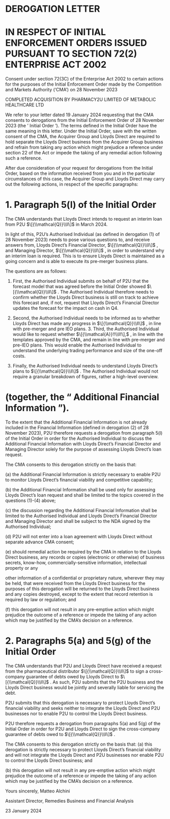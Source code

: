 # DEROGATION LETTER

# IN RESPECT OF INITIAL ENFORCEMENT ORDERS ISSUED PURSUANT TO SECTION 72(2) ENTERPRISE ACT 2002

Consent under section 72(3C) of the Enterprise Act 2002 to certain actions for the purposes of the Initial Enforcement Order made by the Competition and Markets Authority (‘CMA’) on 28 November 2023

COMPLETED ACQUISITION BY PHARMACY2U LIMITED OF METABOLIC HEALTHCARE LTD

We refer to your letter dated 19 January 2024 requesting that the CMA consents to derogations from the Initial Enforcement Order of 28 November 2023 (the ‘ Initial Order ’). The terms defined in the Initial Order have the same meaning in this letter. Under the Initial Order, save with the written consent of the CMA, the Acquirer Group and Lloyds Direct are required to hold separate the Lloyds Direct business from the Acquirer Group business and refrain from taking any action which might prejudice a reference under section 22 of the Act or impede the taking of any remedial action following such a reference.

After due consideration of your request for derogations from the Initial Order, based on the information received from you and in the particular circumstances of this case, the Acquirer Group and Lloyds Direct may carry out the following actions, in respect of the specific paragraphs:

# 1\. Paragraph 5(l) of the Initial Order

The CMA understands that Lloyds Direct intends to request an interim loan from P2U $\[{\\mathcal{Q}}\\ll\]$ in March 2024.

In light of this, P2U’s Authorised Individual (as defined in derogation (1) of 28 November 2023) needs to pose various questions to, and receive answers from, Lloyds Direct’s Financial Director, $\[{\\mathcal{Q}}\\ll\]$ , and Managing Director, $\[{\\mathcal{Q}}\\ll\]$ , in order to understand why an interim loan is required. This is to ensure Lloyds Direct is maintained as a going concern and is able to execute its pre-merger business plans.

The questions are as follows:

1. First, the Authorised Individual submits on behalf of P2U that the forecast model that was agreed before the Initial Order showed $\[{\\mathcal{Q}}\\ll\]$ . The Authorised Individual therefore needs to confirm whether the Lloyds Direct business is still on track to achieve this forecast and, if not, request that Lloyds Direct’s Financial Director updates the forecast for the impact on cash in Q4.

2. Second, the Authorised Individual needs to be informed as to whether Lloyds Direct has made any progress in $\[{\\mathcal{Q}}\\ll\]$ , in line with pre-merger and pre IEO plans. 3. Third, the Authorised Individual would like to request whether $\[{\\mathcal{A}}!!\\ll!\],$ , in line with the templates approved by the CMA, and remain in line with pre-merger and pre-IEO plans. This would enable the Authorised Individual to understand the underlying trading performance and size of the one-off costs.

3. Finally, the Authorised Individual needs to understand Lloyds Direct’s plans to $\[{\\mathcal{Q}}\\ll\]$ . The Authorised Individual would not require a granular breakdown of figures, rather a high-level overview.


# (together, the “ Additional Financial Information ”).

To the extent that the Additional Financial Information is not already included in the Financial Information (defined in derogation (2) of 28 November 2023), P2U therefore requests a derogation from paragraph 5(l) of the Initial Order in order for the Authorised Individual to discuss the Additional Financial Information with Lloyds Direct’s Financial Director and Managing Director solely for the purpose of assessing Lloyds Direct’s loan request.

The CMA consents to this derogation strictly on the basis that:

(a) the Additional Financial Information is strictly necessary to enable P2U to monitor Lloyds Direct’s financial viability and competitive capability;

(b) the Additional Financial Information shall be used only for assessing Lloyds Direct’s loan request and shall be limited to the topics covered in the questions (1)-(4) above;

(c) the discussion regarding the Additional Financial Information shall be limited to the Authorised Individual and Lloyds Direct’s Financial Director and Managing Director and shall be subject to the NDA signed by the Authorised Individual;

(d) P2U will not enter into a loan agreement with Lloyds Direct without separate advance CMA consent;

(e) should remedial action be required by the CMA in relation to the Lloyds Direct business, any records or copies (electronic or otherwise) of business secrets, know-how, commercially-sensitive information, intellectual property or any

other information of a confidential or proprietary nature, wherever they may be held, that were received from the Lloyds Direct business for the purposes of this derogation will be returned to the Lloyds Direct business and any copies destroyed, except to the extent that record retention is required by law or regulation; and

(f) this derogation will not result in any pre-emptive action which might prejudice the outcome of a reference or impede the taking of any action which may be justified by the CMA’s decision on a reference.

# 2\. Paragraphs 5(a) and 5(g) of the Initial Order

The CMA understands that P2U and Lloyds Direct have received a request from the pharmaceutical distributor $\[{\\mathcal{Q}}\\ll\]$ to sign a cross-company guarantee of debts owed by Lloyds Direct to $\[{\\mathcal{Q}}\\ll\]$ . As such, P2U submits that the P2U business and the Lloyds Direct business would be jointly and severally liable for servicing the debt.

P2U submits that this derogation is necessary to protect Lloyds Direct’s financial viability and seeks neither to integrate the Lloyds Direct and P2U businesses nor to enable P2U to control the Lloyds Direct business.

P2U therefore requests a derogation from paragraphs 5(a) and 5(g) of the Initial Order in order for P2U and Lloyds Direct to sign the cross-company guarantee of debts owed to $\[{\\mathcal{Q}}\\ll\]$ .

The CMA consents to this derogation strictly on the basis that: (a) this derogation is strictly necessary to protect Lloyds Direct’s financial viability and will not integrate the Lloyds Direct and P2U businesses nor enable P2U to control the Lloyds Direct business; and

(b) this derogation will not result in any pre-emptive action which might prejudice the outcome of a reference or impede the taking of any action which may be justified by the CMA’s decision on a reference.

Yours sincerely, Matteo Alchini

Assistant Director, Remedies Business and Financial Analysis

23 January 2024